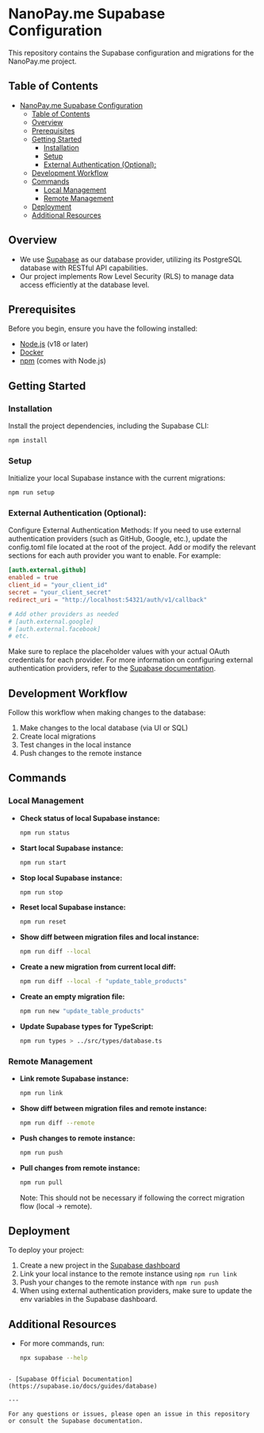 # NanoPay.me Supabase Configuration

This repository contains the Supabase configuration and migrations for the NanoPay.me project.

## Table of Contents

- [NanoPay.me Supabase Configuration](#nanopayme-supabase-configuration)
  - [Table of Contents](#table-of-contents)
  - [Overview](#overview)
  - [Prerequisites](#prerequisites)
  - [Getting Started](#getting-started)
    - [Installation](#installation)
    - [Setup](#setup)
    - [External Authentication (Optional):](#external-authentication-optional)
  - [Development Workflow](#development-workflow)
  - [Commands](#commands)
    - [Local Management](#local-management)
    - [Remote Management](#remote-management)
  - [Deployment](#deployment)
  - [Additional Resources](#additional-resources)

## Overview

- We use [Supabase](https://supabase.io/) as our database provider, utilizing its PostgreSQL database with RESTful API capabilities.
- Our project implements Row Level Security (RLS) to manage data access efficiently at the database level.

## Prerequisites

Before you begin, ensure you have the following installed:

- [Node.js](https://nodejs.org/en/) (v18 or later)
- [Docker](https://www.docker.com/)
- [npm](https://www.npmjs.com/) (comes with Node.js)

## Getting Started

### Installation

Install the project dependencies, including the Supabase CLI:

```bash
npm install
```

### Setup

Initialize your local Supabase instance with the current migrations:

```bash
npm run setup
```

### External Authentication (Optional):

Configure External Authentication Methods:
If you need to use external authentication providers (such as GitHub, Google, etc.), update the config.toml file located at the root of the project. Add or modify the relevant sections for each auth provider you want to enable. For example:

```toml
[auth.external.github]
enabled = true
client_id = "your_client_id"
secret = "your_client_secret"
redirect_uri = "http://localhost:54321/auth/v1/callback"

# Add other providers as needed
# [auth.external.google]
# [auth.external.facebook]
# etc.
```

Make sure to replace the placeholder values with your actual OAuth credentials for each provider. For more information on configuring external authentication providers, refer to the [Supabase documentation](https://supabase.com/docs/guides/auth/auth-github).

## Development Workflow

Follow this workflow when making changes to the database:

1. Make changes to the local database (via UI or SQL)
2. Create local migrations
3. Test changes in the local instance
4. Push changes to the remote instance

## Commands

### Local Management

- **Check status of local Supabase instance:**

  ```bash
  npm run status
  ```

- **Start local Supabase instance:**

  ```bash
  npm run start
  ```

- **Stop local Supabase instance:**

  ```bash
  npm run stop
  ```

- **Reset local Supabase instance:**

  ```bash
  npm run reset
  ```

- **Show diff between migration files and local instance:**

  ```bash
  npm run diff --local
  ```

- **Create a new migration from current local diff:**

  ```bash
  npm run diff --local -f "update_table_products"
  ```

- **Create an empty migration file:**

  ```bash
  npm run new "update_table_products"
  ```

- **Update Supabase types for TypeScript:**
  ```bash
  npm run types > ../src/types/database.ts
  ```

### Remote Management

- **Link remote Supabase instance:**

  ```bash
  npm run link
  ```

- **Show diff between migration files and remote instance:**

  ```bash
  npm run diff --remote
  ```

- **Push changes to remote instance:**

  ```bash
  npm run push
  ```

- **Pull changes from remote instance:**
  ```bash
  npm run pull
  ```
  Note: This should not be necessary if following the correct migration flow (local -> remote).

## Deployment

To deploy your project:

1. Create a new project in the [Supabase dashboard](https://app.supabase.io/)
2. Link your local instance to the remote instance using `npm run link`
3. Push your changes to the remote instance with `npm run push`
4. When using external authentication providers, make sure to update the env variables in the Supabase dashboard.

## Additional Resources

- For more commands, run:
  ```bash
  npx supabase --help
  ```

```

- [Supabase Official Documentation](https://supabase.io/docs/guides/database)

---

For any questions or issues, please open an issue in this repository or consult the Supabase documentation.
```
